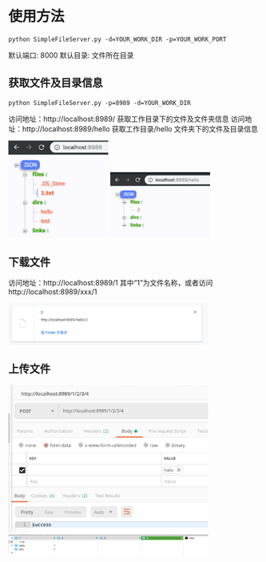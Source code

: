 # 使用方法
```
python SimpleFileServer.py -d=YOUR_WORK_DIR -p=YOUR_WORK_PORT
```

默认端口: 8000
默认目录: 文件所在目录


## 获取文件及目录信息
```
python SimpleFileServer.py -p=8989 -d=YOUR_WORK_DIR

```

访问地址：http://localhost:8989/ 获取工作目录下的文件及文件夹信息
访问地址：http://localhost:8989/hello 获取工作目录/hello 文件夹下的文件及目录信息

<img src="https://raw.githubusercontent.com/loveinsky100/SimpleFileServer/master/resource/1.png" width="200px" align=left/>

<img src="https://raw.githubusercontent.com/loveinsky100/SimpleFileServer/master/resource/2.png" width="200px" align=left/>

## 下载文件
访问地址：http://localhost:8989/1 其中“1”为文件名称，或者访问http://localhost:8989/xxx/1

<img src="https://raw.githubusercontent.com/loveinsky100/SimpleFileServer/master/resource/3.png" width="400px" align=left/>

## 上传文件

<img src="https://raw.githubusercontent.com/loveinsky100/SimpleFileServer/master/resource/4.png" width="400px" align=left/>

<img src="https://raw.githubusercontent.com/loveinsky100/SimpleFileServer/master/resource/5.png" width="400px" align=left/>